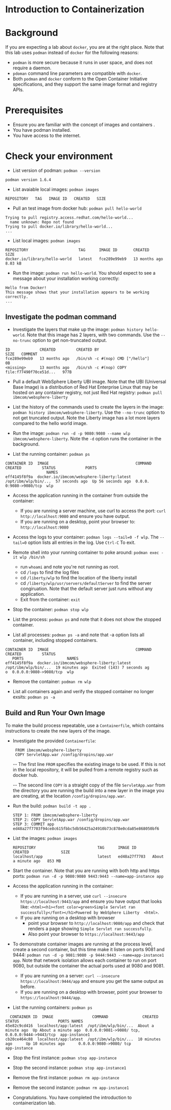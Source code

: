 # Introduction to Containerization

# Background

If you are expecting a lab about `docker`, you are at the right place. Note that this lab uses `podman` instead of `docker` for the following reasons:

-  `podman` is more secure because it runs in user space, and does not require a daemon.
- `pdoman` command line parameters are compatible with `docker`.
- Both `podman` and `docker` conform to the Open Container Initiative specifications, and they support the same image format and registry APIs.


# Prerequisites

- Ensure you are familiar with the concept of images and containers .
- You have podman installed.
- You have access to the internet.


# Check your environment

- List version of podman: `podman --version`
```
podman version 1.6.4
```

- List avaiable local images: `podman images`
```
REPOSITORY   TAG   IMAGE ID   CREATED   SIZE
```

- Pull an test image from docker hub:  `podman pull hello-world`
```
Trying to pull registry.access.redhat.com/hello-world...
  name unknown: Repo not found
Trying to pull docker.io/library/hello-world...
...
```

- List local images: `podman images`
```
REPOSITORY                      TAG      IMAGE ID       CREATED         SIZE
docker.io/library/hello-world   latest   fce289e99eb9   13 months ago   8.03 kB
```

- Run the image: `podman run hello-world`. You should expect to see a message about your installation working correctly:

```
Hello from Docker!
This message shows that your installation appears to be working correctly.
...
```

## Investigate the podman command

- Investigate the layers that make up the image: `podman history hello-world`. Note that this image has 2 layers, with two commands. Use the `--no-trunc` option to get non-truncated output.
```
ID             CREATED         CREATED BY                                      SIZE   COMMENT
fce289e99eb9   13 months ago   /bin/sh -c #(nop) CMD ["/hello"]                0B
<missing>      13 months ago   /bin/sh -c #(nop) COPY file:f77490f70ce51d...   977B
```

- Pull a default WebSphere Liberty UBI image. Note that the UBI (Universal Base Image) is a distribution of Red Hat Enterprise Linux that may be hosted on any container registry, not just Red Hat registry: `podman pull ibmcom/websphere-liberty`

- List the history of the  commands used to create the layers in the image: `podman history ibmcom/websphere-liberty`. Use the `--no-trunc` option to not get truncated output. Note the Liberty image has a lot more layers compared to the hello world image.

- Run the image: `podman run -d -p 9080:9080 --name wlp ibmcom/websphere-liberty`. Note the `-d` option runs the container in the background.

- List the running container: `podman ps`
```
CONTAINER ID  IMAGE                                      COMMAND               CREATED         STATUS             PORTS
                  NAMES
eff4145f8f9a  docker.io/ibmcom/websphere-liberty:latest  /opt/ibm/wlp/bin/...  57 seconds ago  Up 56 seconds ago  0.0.0. 0:9080->9080/tcp  wlp
```

- Access the application running in the container from outside the container:
  - If you are running a server machine, use curl to access the port: `curl http://localhost:9080` and ensure you have output.
  - If you are running on a desktop, point your browser to: `http://localhost:9080`

 - Access the logs to your container: `podman logs --tail=0 -f wlp`. The `--tail=0` option lists all entries in the log. Use `Ctrl-C` To exit.

- Remote shell into your running container to poke around: `podman exec -it wlp /bin/sh`
  - run `whoami` and note you're not running as root.
  - cd `/logs` to find the log files
  - cd `/liberty/wlp` to find the location of the liberty install
  - cd `/liberty/wlp/usr/servers/defaultServer` to find the server congiruation. Note that the default server just runs without any application.
  - Exit from the container: `exit`

- Stop the container: `podman stop wlp`

- List the process: `podman ps` and note that it does not show the stopped container.

- List all processes: `podman ps -a` and note that -a option lists all container, including stopped containers.
```
CONTAINER ID  IMAGE                                      COMMAND               CREATED         STATUS
   PORTS                   NAMES
eff4145f8f9a  docker.io/ibmcom/websphere-liberty:latest  /opt/ibm/wlp/bin/...  19 minutes ago  Exited (143) 7 seconds ag
o  0.0.0.0:9080->9080/tcp  wlp
```

- Remove the container: `podman rm wlp`

- List all containers again and verify the stopped container no longer exsits: `podman ps -a`


## Build and Run Your Own Image

To make the build process repeatable, use a `Containerfile`, which contains instructions to create the new layers of the image.

- Investigate the provided `Containerfile`:

   ```
    FROM ibmcom/websphere-liberty
    COPY ServletApp.war /config/dropins/app.war
   ```

    -- The first line `FROM` specifies the existing image to be used.  If this is not in the local repository, it will be pulled from a remote registry such as docker hub.

   -- The second line `COPY`  is a straight copy of the file `ServletApp.war` from the directory you are running the build into a new layer in the image you are creating, at the location `/config/dropins/app.war`.

- Run the build: `podman build -t app .`
  ```
  STEP 1: FROM ibmcom/websphere-liberty
  STEP 2: COPY ServletApp.war /config/dropins/app.war
  STEP 3: COMMIT app
  ed48a27f7703f94ce8c615fbbc5db56425a24910b73c878e0cda85e868050bf6
  ```

- List the images: `podman images`

  ```
  REPOSITORY                           TAG      IMAGE ID       CREATED              SIZE
  localhost/app                        latest   ed48a27f7703   About a minute ago   853 MB
   ```

- Start the container. Note that you are running with both http and https ports: `podman run -d -p 9080:9080 9443:9443 --name=app-instance app`

- Access the application running in the container:
  - If you are running in a server, use `curl --insecure https://localhost:9443/app` and ensure you have output that looks like: `<html><h1><font color=green>Simple Servlet ran successfully</font></h1>Powered by WebSphere Liberty  <html>`.
  - If you are running on a desktop with browser
    -  point your browser to `http://localhost:9080/app` and check that renders a page showing `Simple Servlet ran successfully`.
    - Also point your browser to `https://localhost:9443/app`

- To demonstrate container images are running at the process level, create a second container, but this time make it listen on ports 9081 and 9444: `podman run -d -p 9081:9080 -p 9444:9443 --name=app-instance1 app`. Note that network isolation allows each container to run on port 9080, but outside the container the actual ports used at 9080 and 9081. 
   - If you are running on a server: `curl --insecure https://localhost:9444/app` and ensure you get the same output as before.
   - If you are running on a desktop with browser, point your browser to `https://localhost:9444/app`.

- List the running containers: `podman ps`

```
  CONTAINER ID  IMAGE                 COMMAND               CREATED             STATUS                 PORTS NAMES
45e82c9cd416  localhost/app:latest  /opt/ibm/wlp/bin/...  About a minute ago  Up About a minute ago  0.0.0.0:9081->9080/ tcp, 0.0.0.0:9444->9443/tcp  app-instance1
cb20ce464c88  localhost/app:latest  /opt/ibm/wlp/bin/...  10 minutes ago      Up 10 minutes ago      0.0.0.0:9080->9080/ tcp                          app-instance
```

- Stop the first instance: `podman stop app-instance`

- Stop the second instance: `podman stop app-instance1`

- Remove the first instance: `podman rm app-instance`

- Remove the second instance: `podman rm app-instance1`

- Congratulations. You have completed the introduction to containerization lab.
